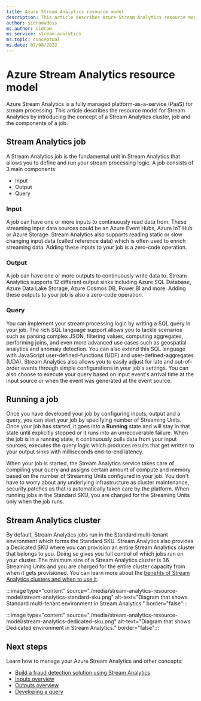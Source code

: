 ```yaml
---
title: Azure Stream Analytics resource model
description: This article describes Azure Stream Analytics resource model which includes the Azure Stream Analytics input, output, and query. 
author: sidramadoss
ms.author: sidram
ms.service: stream-analytics
ms.topic: conceptual
ms.date: 07/08/2022
---
```


# Azure Stream Analytics resource model

Azure Stream Analytics is a fully managed platform-as-a-service (PaaS) for stream processing. This article describes the resource model for Stream Analytics by introducing the concept of a Stream Analytics cluster, job and the components of a job. 

## Stream Analytics job
A Stream Analytics job is the fundamental unit in Stream Analytics that allows you to define and run your stream processing logic. A job consists of 3 main components:
* Input
* Output
* Query

### Input
A job can have one or more inputs to continuously read data from. These streaming input data sources could be an Azure Event Hubs, Azure IoT Hub or Azure Storage. Stream Analytics also supports reading static or slow changing input data (called reference data) which is often used to enrich streaming data. Adding these inputs to your job is a zero-code operation.

### Output
A job can have one or more outputs to continuously write data to. Stream Analytics supports 12 different output sinks including Azure SQL Database, Azure Data Lake Storage, Azure Cosmos DB, Power BI and more. Adding these outputs to your job is also a zero-code operation.

### Query
You can implement your stream processing logic by writing a SQL query in your job. The rich SQL language support allows you to tackle scenarios such as parsing complex JSON, filtering values, computing aggregates, performing joins, and even more advanced use cases such as geospatial analytics and anomaly detection. You can also extend this SQL language with JavaScript user-defined-functions (UDF) and user-defined-aggregates (UDA). Stream Analytics also allows you to easily adjust for late and out-of-order events through simple configurations in your job's settings. You can also choose to execute your query based on input event's arrival time at the input source or when the event was generated at the event source.

## Running a job
Once you have developed your job by configuring inputs, output and a query, you can start your job by specifying number of Streaming Units. Once your job has started, it goes into a **Running** state and will stay in that state until explicitly stopped or it runs into an unrecoverable failure. When the job is in a running state, it continuously pulls data from your input sources, executes the query logic which produces results that get written to your output sinks with milliseconds end-to-end latency.

When your job is started, the Stream Analytics service takes care of compiling your query and assigns certain amount of compute and memory based on the number of Streaming Units configured in your job. You don't have to worry about any underlying infrastructure as cluster maintenance, security patches as that is automatically taken care by the platform. When running jobs in the Standard SKU, you are charged for the Streaming Units only when the job runs.

## Stream Analytics cluster
By default, Stream Analytics jobs run in the Standard multi-tenant environment which forms the Standard SKU. Stream Analytics also provides a Dedicated SKU where you can provision an entire Stream Analytics cluster that belongs to you. Doing so gives you full control of which jobs run on your cluster. The minimum size of a Stream Analytics cluster is 36 Streaming Units and you are charged for the entire cluster capacity from when it gets provisioned. You can learn more about the [benefits of Stream Analytics clusters and when to use it](cluster-overview.md).

:::image type="content" source="./media/stream-analytics-resource-model/stream-analytics-standard-sku.png" alt-text="Diagram that shows Standard multi-tenant environment in Stream Analytics." border="false":::

:::image type="content" source="./media/stream-analytics-resource-model/stream-analytics-dedicated-sku.png" alt-text="Diagram that shows Dedicated environment in Stream Analytics." border="false":::

## Next steps

Learn how to manage your Azure Stream Analytics and other concepts:

* [Build a fraud detection solution using Stream Analytics](stream-analytics-real-time-fraud-detection.md)
* [Inputs overview](stream-analytics-add-inputs.md)
* [Outputs overview](stream-analytics-define-outputs.md)
* [Developing a query](stream-analytics-test-query.md)
